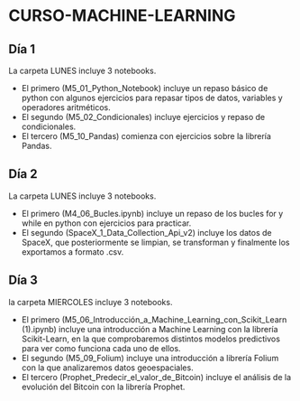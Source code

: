 # CURSO-MACHINE-LEARNING

 ## Día 1
La carpeta LUNES incluye 3 notebooks.
   - El primero (M5_01_Python_Notebook) incluye un repaso básico de python con algunos ejercicios para repasar tipos de datos,           variables y operadores aritméticos.
   - El segundo (M5_02_Condicionales) incluye ejercicios y repaso de condicionales.
   - El tercero (M5_10_Pandas) comienza con ejercicios sobre la librería Pandas.

 ## Día 2
 La carpeta LUNES incluye 3 notebooks.
  - El primero (M4_06_Bucles.ipynb) incluye un repaso de los bucles for y while en python con ejercicios para practicar.
  - El segundo (SpaceX_1_Data_Collection_Api_v2) incluye los datos de SpaceX, que posteriormente se limpian, se transforman y 
    finalmente los exportamos a formato .csv.

 ## Día 3
 la carpeta MIERCOLES incluye 3 notebooks.
 - El primero (M5_06_Introducción_a_Machine_Learning_con_Scikit_Learn (1).ipynb) incluye una introducción a Machine Learning con la librería Scikit-Learn, en la que comprobaremos distintos modelos predictivos para ver como funciona cada uno de ellos.
 - El segundo (M5_09_Folium) incluye una introducción a librería Folium con la que analizaremos datos geoespaciales.
 - El tercero (Prophet_Predecir_el_valor_de_Bitcoin) incluye el análisis de la evolución del Bitcoin con la librería Prophet.
